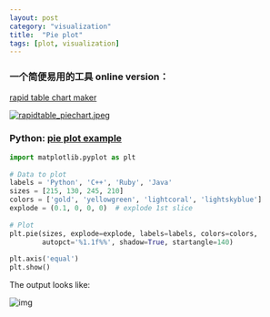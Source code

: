 ```yaml
---
layout: post
category: "visualization"
title:  "Pie plot"
tags: [plot, visualization]
---
```


### 一个简便易用的工具 online version：

[rapid table chart maker](https://www.rapidtables.com/tools/pie-chart.html)

[![rapidtable_piechart.jpeg](https://i.loli.net/2018/04/23/5addcdb795954.jpeg)](https://i.loli.net/2018/04/23/5addcdb795954.jpeg)

### Python: [pie plot example](https://pythonspot.com/matplotlib-pie-chart/)

```python
import matplotlib.pyplot as plt
 
# Data to plot
labels = 'Python', 'C++', 'Ruby', 'Java'
sizes = [215, 130, 245, 210]
colors = ['gold', 'yellowgreen', 'lightcoral', 'lightskyblue']
explode = (0.1, 0, 0, 0)  # explode 1st slice
 
# Plot
plt.pie(sizes, explode=explode, labels=labels, colors=colors,
        autopct='%1.1f%%', shadow=True, startangle=140)
 
plt.axis('equal')
plt.show()
```

The output looks like:

![img](https://pythonspot-9329.kxcdn.com/wp-content/uploads/2015/07/matplotlib_pie.png)



